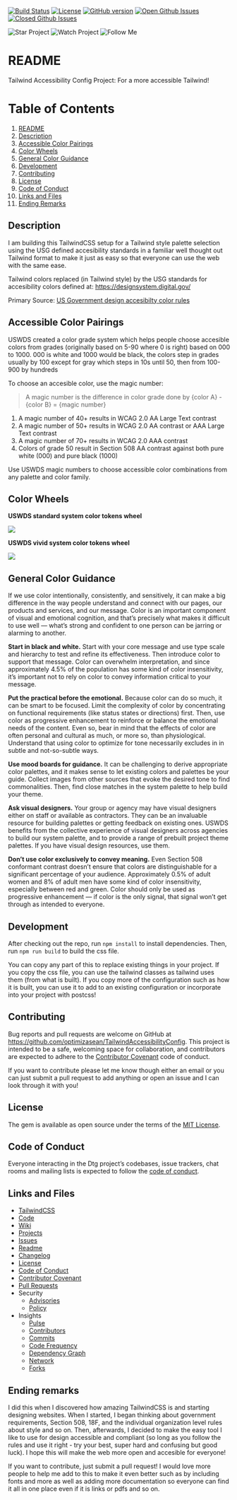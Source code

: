 [![Build Status](https://travis-ci.org/optimizasean/TailwindAccessibilityConfig.svg?branch=master)](https://travis-ci.org/optimizasean/TailwindAccessibilityConfig)
[![License](https://img.shields.io/github/license/optimizasean/TailwindAccessibilityConfig.svg)](https://raw.githubusercontent.com/optimizasean/TailwindAccessibilityConfig/master/LICENSE)
[![GitHub version](https://badge.fury.io/gh/optimizasean%2FTailwindAccessibilityConfig.svg)](https://badge.fury.io/gh/optimizasean%2FTailwindAccessibilityConfig)
[![Open Github Issues](https://img.shields.io/github/issues-raw/optimizasean/TailwindAccessibilityConfig.svg)](https://github.com/optimizasean/TailwindAccessibilityConfig/issues)
[![Closed Github Issues](https://img.shields.io/github/issues-closed-raw/optimizasean/TailwindAccessibilityConfig.svg)](https://github.com/optimizasean/TailwindAccessibilityConfig/issues)

![Star Project](https://img.shields.io/github/stars/optimizasean/dtg.svg?style=social)
![Watch Project](https://img.shields.io/github/watchers/optimizasean/dtg.svg?style=social)
![Follow Me](https://img.shields.io/github/followers/optimizasean.svg?style=social)

# README

Tailwind Accessibility Config Project: For a more accessible Tailwind!

# Table of Contents

1. [README](#readme)
2. [Description](#description)
3. [Accessible Color Pairings](#accessible-color-pairings)
4. [Color Wheels](#color-wheels)
5. [General Color Guidance](#general-color-guidance)
6. [Development](#development)
7. [Contributing](#contributing)
8. [License](#license)
9. [Code of Conduct](#code-of-conduct)
10. [Links and Files](#links-and-files)
11. [Ending Remarks](#ending-remarks)

## Description

I am building this TailwindCSS setup for a Tailwind style palette selection using the USG defined accesibility standards in a familiar well thought out Tailwind format to make it just as easy so that everyone can use the web with the same ease.

Tailwind colors replaced (in Tailwind style) by the USG standards for accesibility colors defined at: https://designsystem.digital.gov/

Primary Source: [US Government design accesibilty color rules](https://designsystem.digital.gov/design-tokens/color/overview/)

## Accessible Color Pairings

USWDS created a color grade system which helps people choose accesible colors from grades (originally based on 5-90 where 0 is right) based on 000 to 1000. 000 is white and 1000 would be black, the colors step in grades usually by 100 except for gray which steps in 10s until 50, then from 100-900 by hundreds

To choose an accesible color, use the magic number:

> A magic number is the difference in color grade done by {color A} - {color B} = {magic number}

1. A magic number of 40+ results in WCAG 2.0 AA Large Text contrast
2. A magic number of 50+ results in WCAG 2.0 AA contrast or AAA Large Text contrast
3. A magic number of 70+ results in WCAG 2.0 AAA contrast
4. Colors of grade 50 result in Section 508 AA contrast against both pure white (000) and pure black (1000)

Use USWDS magic numbers to choose accessible color combinations from any palette and color family.
 
## Color Wheels

**USWDS standard system color tokens wheel**

![](uswds-standard-color-wheel.jpg)

**USWDS vivid system color tokens wheel**

![](uswds-vivid-color-wheel.jpg)


## General Color Guidance

If we use color intentionally, consistently, and sensitively, it can make a big difference in the way people understand and connect with our pages, our products and services, and our message. Color is an important component of visual and emotional cognition, and that’s precisely what makes it difficult to use well — what’s strong and confident to one person can be jarring or alarming to another.

**Start in black and white.** Start with your core message and use type scale and hierarchy to test and refine its effectiveness. Then introduce color to support that message. Color can overwhelm interpretation, and since approximately 4.5% of the population has some kind of color insensitivity, it’s important not to rely on color to convey information critical to your message.

**Put the practical before the emotional.** Because color can do so much, it can be smart to be focused. Limit the complexity of color by concentrating on functional requirements (like status states or directions) first. Then, use color as progressive enhancement to reinforce or balance the emotional needs of the content. Even so, bear in mind that the effects of color are often personal and cultural as much, or more so, than physiological. Understand that using color to optimize for tone necessarily excludes in in subtle and not-so-subtle ways.

**Use mood boards for guidance.** It can be challenging to derive appropriate color palettes, and it makes sense to let existing colors and palettes be your guide. Collect images from other sources that evoke the desired tone to find commonalities. Then, find close matches in the system palette to help build your theme.

**Ask visual designers.** Your group or agency may have visual designers either on staff or available as contractors. They can be an invaluable resource for building palettes or getting feedback on existing ones. USWDS benefits from the collective experience of visual designers across agencies to build our system palette, and to provide a range of prebuilt project theme palettes. If you have visual design resources, use them.

**Don’t use color exclusively to convey meaning.** Even Section 508 conformant contrast doesn’t ensure that colors are distinguishable for a significant percentage of your audience. Approximately 0.5% of adult women and 8% of adult men have some kind of color insensitivity, especially between red and green. Color should only be used as progressive enhancement — if color is the only signal, that signal won’t get through as intended to everyone.

## Development

After checking out the repo, run `npm install` to install dependencies. Then, run `npm run build` to build the css file.

You can copy any part of this to replace existing things in your project.  If you copy the css file, you can use the tailwind classes as tailwind uses them (from what is built).  If you copy more of the configuration such as how it is built, you can use it to add to an existing configuration or incorporate into your project with postcss!

## Contributing

Bug reports and pull requests are welcome on GitHub at https://github.com/optimizasean/TailwindAccessibilityConfig. This project is intended to be a safe, welcoming space for collaboration, and contributors are expected to adhere to the [Contributor Covenant](http://contributor-covenant.org) code of conduct.

If you want to contribute please let me know though either an email or you can just submit a pull request to add anything or open an issue and I can look through it with you!

## License

The gem is available as open source under the terms of the [MIT License](https://opensource.org/licenses/MIT).

## Code of Conduct

Everyone interacting in the Dtg project’s codebases, issue trackers, chat rooms and mailing lists is expected to follow the [code of conduct](https://github.com/optimizasean/TailwindAccessibilityConfig/blob/master/CODE_OF_CONDUCT.md).

## Links and Files

- [TailwindCSS](https://tailwindcss.com/)
- [Code](https://github.com/optimizasean/TailwindAccessibilityConfig)
- [Wiki](https://github.com/optimizasean/TailwindAccessibilityConfig/wiki)
- [Projects](https://github.com/optimizasean/TailwindAccessibilityConfig/projects)
- [Issues](https://github.com/optimizasean/TailwindAccessibilityConfig/issues)
- [Readme](https://github.com/optimizasean/TailwindAccessibilityConfig/blob/master/README.md)
- [Changelog](https://github.com/optimizasean/TailwindAccessibilityConfig/blob/master/CHANGELOG.md)
- [License](https://github.com/optimizasean/TailwindAccessibilityConfig/blob/master/LICENSE)
- [Code of Conduct](https://github.com/optimizasean/TailwindAccessibilityConfig/blob/master/CODE_OF_CONDUCT.md)
- [Contributor Covenant](http://contributor-covenant.org)
- [Pull Requests](https://github.com/optimizasean/TailwindAccessibilityConfig/pulls)
- Security
  - [Advisories](https://github.com/optimizasean/TailwindAccessibilityConfig/security/advisories)
  - [Policy](https://github.com/optimizasean/TailwindAccessibilityConfig/security/policy)
- Insights
  - [Pulse](https://github.com/optimizasean/TailwindAccessibilityConfig/pulse)
  - [Contributors](https://github.com/optimizasean/TailwindAccessibilityConfig/graphs/contributors)
  - [Commits](https://github.com/optimizasean/TailwindAccessibilityConfig/graphs/commit-activity)
  - [Code Frequency](https://github.com/optimizasean/TailwindAccessibilityConfig/graphs/code-frequency)
  - [Dependency Graph](https://github.com/optimizasean/TailwindAccessibilityConfig/network/dependencies)
  - [Network](https://github.com/optimizasean/TailwindAccessibilityConfig/network)
  - [Forks](https://github.com/optimizasean/TailwindAccessibilityConfig/network/members)

## Ending remarks

I did this when I discovered how amazing TailwindCSS is and starting designing websites. When I started, I began thinking about government requirements, Section 508, 18F, and the individual organization level rules about style and so on. Then, afterwards, I decided to make the easy tool I like to use for design accessible and compliant (so long as you follow the rules and use it right - try your best, super hard and confusing but good luck).  I hope this will make the web more open and accesible for everyone!

If you want to contribute, just submit a pull request!  I would love more people to help me add to this to make it even better such as by including fonts and more as well as adding more documentation so everyone can find it all in one place even if it is links or pdfs and so on.
